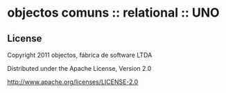 objectos comuns :: relational :: UNO 
====================================


License
-------

Copyright 2011 objectos, fábrica de software LTDA

Distributed under the Apache License, Version 2.0

http://www.apache.org/licenses/LICENSE-2.0 
